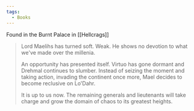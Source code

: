 ```yaml
---
tags:
  - Books
---
```


Found in the Burnt Palace in [[Hellcrags]]

> Lord Maelihs has turned soft. Weak. He shows no devotion to what we've made over the millenia.
>
> An opportunity has presented itself. Virtuo has gone dormant and Drehmal continues to slumber. Instead of seizing the moment and taking action, invading the continent once more, Mael decides to become reclusive on Lo'Dahr.
>
> It is up to us now. The remaining generals and lieutenants will take charge and grow the domain of chaos to its greatest heights.
